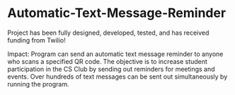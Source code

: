 # Automatic-Text-Message-Reminder


Project has been fully designed, developed, tested, and has received funding from Twilio!

Impact: Program can send an automatic text message reminder to anyone who scans a specified QR code. The objective is to increase student participation in the CS Club by sending out reminders for meetings and events. Over hundreds of text messages can be sent out simultaneously by running the program.
